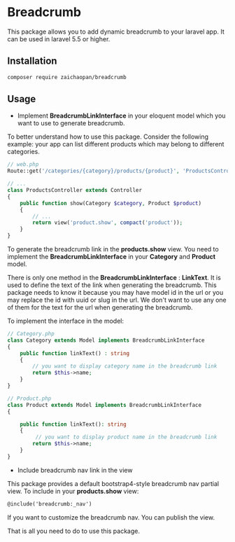 # Breadcrumb

This package allows you to add dynamic breadcrumb to your laravel app. It can be used in laravel 5.5 or higher.

## Installation

```bash
composer require zaichaopan/breadcrumb
```

## Usage

* Implement __BreadcrumbLinkInterface__ in your eloquent model which you want to use to generate breadcrumb.

To better understand how to use this package. Consider the following example: your app can list different products which may belong to different categories.

```php
// web.php
Route::get('/categories/{category}/products/{product}', 'ProductsController@show');
```

```php
// ...
class ProductsController extends Controller
{
    public function show(Category $category, Product $product)
    {
        // ...
        return view('product.show', compact('product'));
    }
}
```

To generate the breadcrumb link in the __products.show__ view. You need to implement the __BreadcrumbLinkInterface__ in your __Category__ and __Product__ model.

There is only one method in the __BreadcrumbLinkInterface__ : __LinkText__. It is used to define the text of the link when generating the breadcrumb. This package needs to know it because you may have model id in the url or you may replace the id with uuid or slug in the url. We don't want to use any one of them for the text for the url when generating the breadcrumb.

To implement the interface in the model:

```php
// Category.php
class Category extends Model implements BreadcrumbLinkInterface
{
    public function linkText() : string
    {
        // you want to display category name in the breadcrumb link
        return $this->name;
    }
}
```

```php
// Product.php
class Product extends Model implements BreadcrumbLinkInterface
{

    public function linkText(): string
    {
         // you want to display product name in the breadcrumb link
        return $this->name;
    }
}
```

* Include breadcrumb nav link in the view

This package provides a default bootstrap4-style breadcrumb nav partial view. To include in your __products.show__ view:

```html
@include('breadcrumb:_nav')
```

If you want to customize the breadcrumb nav. You can publish the view.

That is all you need to do to use this package.
